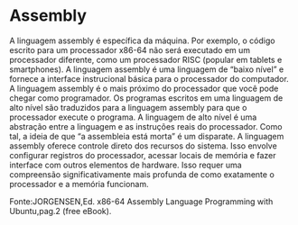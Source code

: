 # Assembly 
 A linguagem assembly é específica da máquina. Por exemplo, o código escrito para um processador x86-64 não será executado em um processador diferente, como um processador RISC (popular em tablets e smartphones).
A linguagem assembly é uma linguagem de “baixo nível” e fornece a interface instrucional básica para o processador do computador. A linguagem assembly é o mais próximo do processador que você pode chegar como programador. Os programas escritos em uma linguagem de alto nível são traduzidos para a linguagem assembly para que o processador execute o programa. A linguagem de alto nível é uma abstração entre a linguagem e as instruções reais do processador. Como tal, a ideia de que “a assembleia está morta” é um disparate.
A linguagem assembly oferece controle direto dos recursos do sistema. Isso envolve configurar registros do processador, acessar locais de memória e fazer interface com outros elementos de hardware. Isso requer uma compreensão significativamente mais profunda de como exatamente o processador e a memória funcionam.

Fonte:JORGENSEN,Ed. x86-64 Assembly Language Programming with Ubuntu,pag.2 (free eBook).